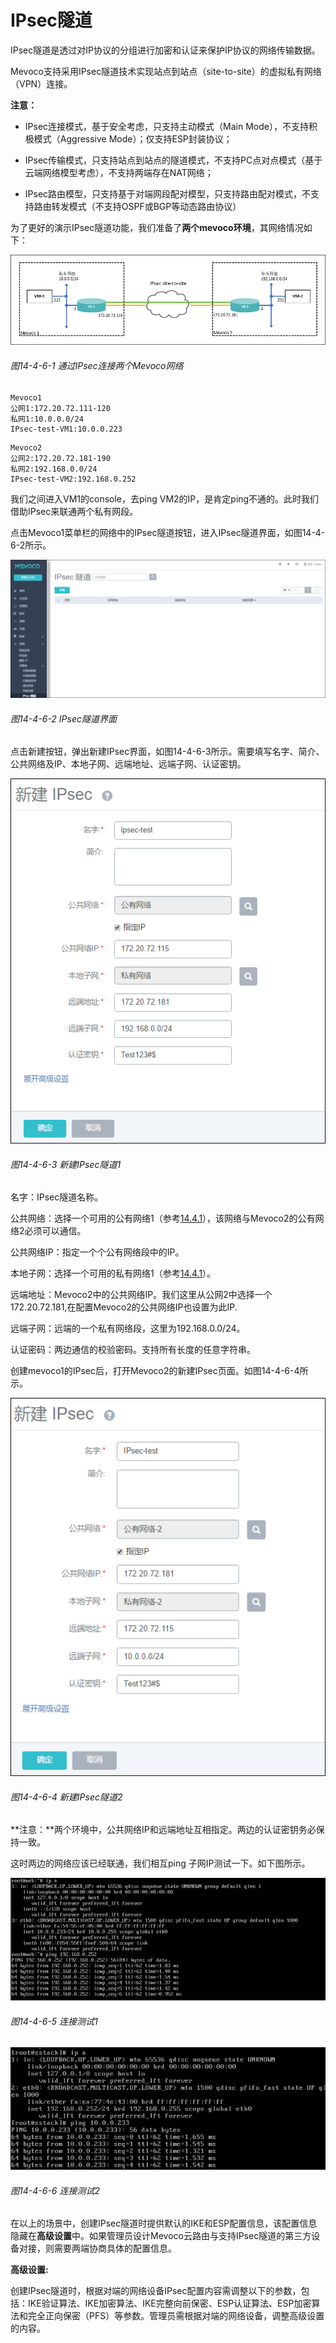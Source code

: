 # IPsec隧道

IPsec隧道是透过对IP协议的分组进行加密和认证来保护IP协议的网络传输数据。

Mevoco支持采用IPsec隧道技术实现站点到站点（site-to-site）的虚拟私有网络（VPN）连接。

**注意：**

* IPsec连接模式，基于安全考虑，只支持主动模式（Main Mode），不支持积极模式（Aggressive Mode）；仅支持ESP封装协议；

* IPsec传输模式，只支持站点到站点的隧道模式，不支持PC点对点模式（基于云端网络模型考虑），不支持两端存在NAT网络；

* IPsec路由模型，只支持基于对端网段配对模型，只支持路由配对模式，不支持路由转发模式（不支持OSPF或BGP等动态路由协议）

为了更好的演示IPsec隧道功能，我们准备了**两个mevoco环境**，其网络情况如下：

![png](../images/14-4-6-1.png "图14-4-6-1 通过IPsec连接两个Mevoco网络")

###### 图14-4-6-1  通过IPsec连接两个Mevoco网络

```
Mevoco1
公网1:172.20.72.111-120
私网1:10.0.0.0/24
IPsec-test-VM1:10.0.0.223
```
```
Mevoco2
公网2:172.20.72.181-190
私网2:192.168.0.0/24
IPsec-test-VM2:192.168.0.252
```
我们之间进入VM1的console，去ping VM2的IP，是肯定ping不通的。此时我们借助IPsec来联通两个私有网段。

点击Mevoco1菜单栏的网络中的IPsec隧道按钮，进入IPsec隧道界面，如图14-4-6-2所示。

![png](../images/14-4-6-2.png "图14-4-6-2 IPsec隧道界面")
###### 图14-4-6-2 IPsec隧道界面 

点击新建按钮，弹出新建IPsec界面，如图14-4-6-3所示。需要填写名字、简介、公共网络及IP、本地子网、远端地址、远端子网、认证密钥。

![png](../images/14-4-6-3.png "图14-4-6-3 新建IPsec隧道1")

###### 图14-4-6-3 新建IPsec隧道1

名字：IPsec隧道名称。

公共网络：选择一个可用的公有网络1（参考[14.4.1](/Network/VR-network.md)），该网络与Mevoco2的公有网络2必须可以通信。

公共网络IP：指定一个个公有网络段中的IP。

本地子网：选择一个可用的私有网络1（参考[14.4.1](/Network/VR-network.md)）。

远端地址：Mevoco2中的公共网络IP。我们这里从公网2中选择一个172.20.72.181,在配置Mevoco2的公共网络IP也设置为此IP.

远端子网：远端的一个私有网络段，这里为192.168.0.0/24。

认证密码：两边通信的校验密码。支持所有长度的任意字符串。

创建mevoco1的IPsec后，打开Mevoco2的新建IPsec页面。如图14-4-6-4所示。

![png](../images/14-4-6-4.png "图14-4-6-4 新建IPsec隧道2")

###### 图14-4-6-4 新建IPsec隧道2

**注意：**两个环境中，公共网络IP和远端地址互相指定。两边的认证密钥务必保持一致。

这时两边的网络应该已经联通，我们相互ping 子网IP测试一下。如下图所示。

![png](../images/14-4-6-5.png "图14-4-6-5 连接测试1")
###### 图14-4-6-5 连接测试1


![png](../images/14-4-6-6.png "图14-4-6-6 连接测试2")

###### 图14-4-6-6 连接测试2

在以上的场景中，创建IPsec隧道时提供默认的IKE和ESP配置信息，该配置信息隐藏在**高级设置**中。如果管理员设计Mevoco云路由与支持IPsec隧道的第三方设备对接，则需要两端协商具体的配置信息。

**高级设置:**

创建IPsec隧道时，根据对端的网络设备IPsec配置内容需调整以下的参数，包括：IKE验证算法、IKE加密算法、IKE完整向前保密、ESP认证算法、ESP加密算法和完全正向保密（PFS）等参数。管理员需根据对端的网络设备，调整高级设置的内容。

